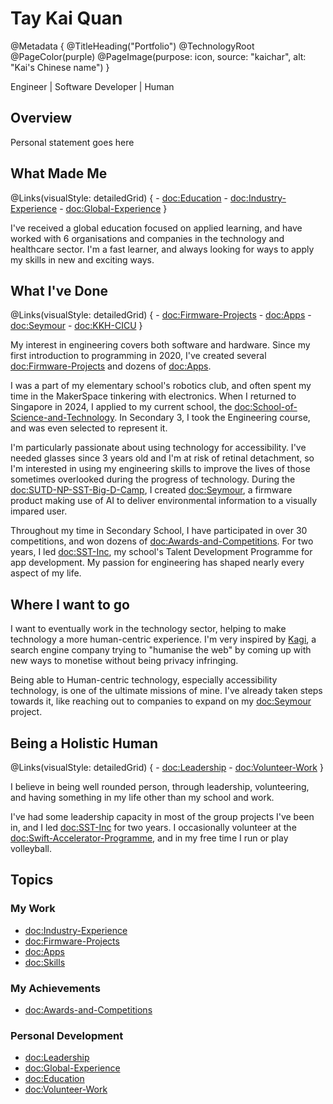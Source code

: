 # Tay Kai Quan

@Metadata {
    @TitleHeading("Portfolio")
    @TechnologyRoot
    @PageColor(purple)
    @PageImage(purpose: icon, source: "kaichar", alt: "Kai's Chinese name")
}

Engineer | Software Developer | Human

## Overview

Personal statement goes here

## What Made Me

@Links(visualStyle: detailedGrid) {
    - <doc:Education>
    - <doc:Industry-Experience>
    - <doc:Global-Experience>
}

I've received a global education focused on applied learning, and have worked with 6 organisations and companies in the
technology and healthcare sector. I'm a fast learner, and always looking for ways to apply my skills in new and exciting 
ways.

## What I've Done

@Links(visualStyle: detailedGrid) {
    - <doc:Firmware-Projects>
    - <doc:Apps>
    - <doc:Seymour>
    - <doc:KKH-CICU>
}

My interest in engineering covers both software and hardware. Since my first introduction to programming in 2020, I've
created several <doc:Firmware-Projects> and dozens of <doc:Apps>.

I was a part of my elementary school's robotics club, and often spent my time in the MakerSpace tinkering with electronics. 
When I returned to Singapore in 2024, I applied to my current school, the <doc:School-of-Science-and-Technology>. In 
Secondary 3, I took the Engineering course, and was even selected to represent it.

I'm particularly passionate about using technology for accessibility. I've needed glasses since 3 years old and I'm at
risk of retinal detachment, so I'm interested in using my engineering skills to improve the lives of those sometimes
overlooked during the progress of technology. During the <doc:SUTD-NP-SST-Big-D-Camp>, I created <doc:Seymour>, a firmware 
product making use of AI to deliver environmental information to a visually impared user.

Throughout my time in Secondary School, I have participated in over 30 competitions, and won dozens of 
<doc:Awards-and-Competitions>. For two years, I led <doc:SST-Inc>, my school's Talent Development Programme for app 
development. My passion for engineering has shaped nearly every aspect of my life.

## Where I want to go

I want to eventually work in the technology sector, helping to make technology a more human-centric experience. I'm very
inspired by [Kagi](https://kagi.com), a search engine company trying to "humanise the web" by coming up with new ways
to monetise without being privacy infringing. 

Being able to Human-centric technology, especially accessibility technology, is one of the ultimate missions of mine.
I've already taken steps towards it, like reaching out to companies to expand on my <doc:Seymour> project.

## Being a Holistic Human

@Links(visualStyle: detailedGrid) {
    - <doc:Leadership>
    - <doc:Volunteer-Work>
}

I believe in being well rounded person, through leadership, volunteering, and having something in my life other than my
school and work. 

I've had some leadership capacity in most of the group projects I've been in, and I led <doc:SST-Inc> for two years. 
I occasionally volunteer at the <doc:Swift-Accelerator-Programme>, and in my free time I run or play volleyball.

## Topics

### My Work
- <doc:Industry-Experience>
- <doc:Firmware-Projects>
- <doc:Apps>
- <doc:Skills>

### My Achievements
- <doc:Awards-and-Competitions>

### Personal Development
- <doc:Leadership>
- <doc:Global-Experience>
- <doc:Education>
- <doc:Volunteer-Work>